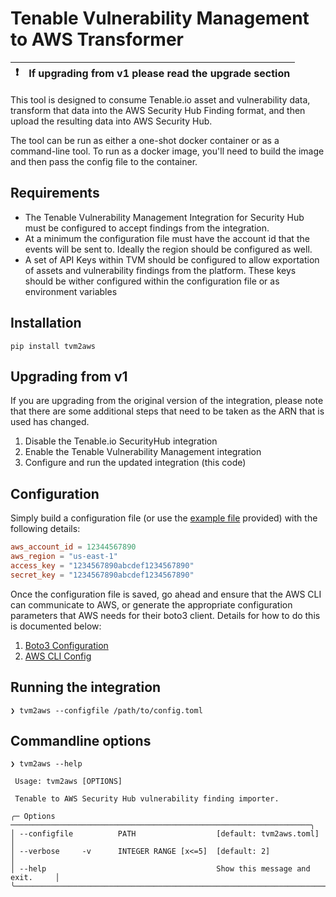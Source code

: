 # Tenable Vulnerability Management to AWS Transformer

| :exclamation: | If upgrading from v1 please read the upgrade section |
| --------------|:---------------------------------------------------- |

This tool is designed to consume Tenable.io asset and vulnerability data,
transform that data into the AWS Security Hub Finding format, and then upload
the resulting data into AWS Security Hub.

The tool can be run as either a one-shot docker container or as a command-line
tool. To run as a docker image, you'll need to build the image and then pass
the config file to the container.

## Requirements

- The Tenable Vulnerability Management Integration for Security Hub must be
  configured to accept findings from the integration.
- At a minimum the configuration file must have the account id that the events
  will be sent to.  Ideally the region should be configured as well.
- A set of API Keys within TVM should be configured to allow exportation of
  assets and vulnerability findings from the platform.  These keys should be
  wither configured within the configuration file or as environment variables

## Installation

```
pip install tvm2aws
```

## Upgrading from v1

If you are upgrading from the original version of the integration, please note
that there are some additional steps that need to be taken as the ARN that is
used has changed.

1. Disable the Tenable.io SecurityHub integration
2. Enable the Tenable Vulnerability Management integration
3. Configure and run the updated integration (this code)

## Configuration

Simply build a configuration file (or use the [example file][cfg] provided)
with the following details:

```toml
aws_account_id = 12344567890
aws_region = "us-east-1"
access_key = "1234567890abcdef1234567890"
secret_key = "1234567890abcdef1234567890"
```

Once the configuration file is saved, go ahead and ensure that the AWS CLI can
communicate to AWS, or generate the appropriate configuration parameters that
AWS needs for their boto3 client.  Details for how to do this is documented
below:

1. [Boto3 Configuration](https://boto3.amazonaws.com/v1/documentation/api/latest/guide/quickstart.html#configuration)
2. [AWS CLI Config](https://docs.aws.amazon.com/cli/latest/userguide/cli-chap-configure.html)

## Running the integration

```
❯ tvm2aws --configfile /path/to/config.toml
```


## Commandline options

```
❯ tvm2aws --help

 Usage: tvm2aws [OPTIONS]

 Tenable to AWS Security Hub vulnerability finding importer.

╭─ Options ───────────────────────────────────────────────────────────────────╮
│ --configfile          PATH                  [default: tvm2aws.toml]         │
│ --verbose     -v      INTEGER RANGE [x<=5]  [default: 2]                    │
│ --help                                      Show this message and exit.     │
╰─────────────────────────────────────────────────────────────────────────────╯
```

[cfg]: tvm2aws.toml
